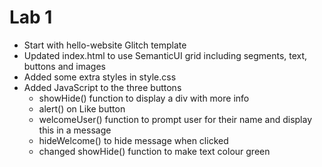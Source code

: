# Lab 1

- Start with hello-website Glitch template
- Updated index.html to use SemanticUI grid including segments, text, buttons and images
- Added some extra styles in style.css
- Added JavaScript to the three buttons
  - showHide() function to display a div with more info
  - alert() on Like button
  - welcomeUser() function to prompt user for their name and display this in a message
  - hideWelcome() to hide message when clicked
  - changed showHide() function to make text colour green
